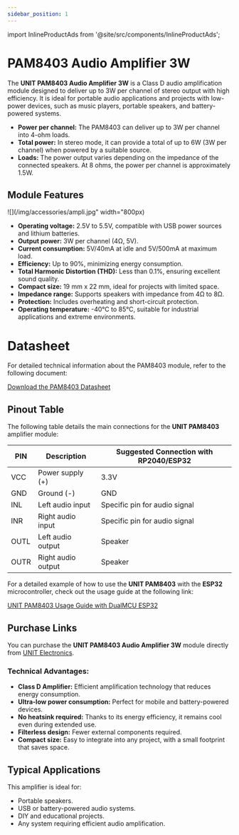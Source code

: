 ```yaml
---
sidebar_position: 1
---
```


import InlineProductAds from '@site/src/components/InlineProductAds';

# PAM8403 Audio Amplifier 3W

The **UNIT PAM8403 Audio Amplifier 3W** is a Class D audio amplification module designed to deliver up to 3W per channel of stereo output with high efficiency. It is ideal for portable audio applications and projects with low-power devices, such as music players, portable speakers, and battery-powered systems.

- **Power per channel:** The PAM8403 can deliver up to 3W per channel into 4-ohm loads.
- **Total power:** In stereo mode, it can provide a total of up to 6W (3W per channel) when powered by a suitable source.
- **Loads:** The power output varies depending on the impedance of the connected speakers. At 8 ohms, the power per channel is approximately 1.5W.

## Module Features

![](/img/accessories/ampli.jpg" width="800px)

- **Operating voltage:** 2.5V to 5.5V, compatible with USB power sources and lithium batteries.
- **Output power:** 3W per channel (4Ω, 5V).
- **Current consumption:** 5V/40mA at idle and 5V/500mA at maximum load.
- **Efficiency:** Up to 90%, minimizing energy consumption.
- **Total Harmonic Distortion (THD):** Less than 0.1%, ensuring excellent sound quality.
- **Compact size:** 19 mm x 22 mm, ideal for projects with limited space.
- **Impedance range:** Supports speakers with impedance from 4Ω to 8Ω.
- **Protection:** Includes overheating and short-circuit protection.
- **Operating temperature:** -40°C to 85°C, suitable for industrial applications and extreme environments.

<InlineProductAds />

# Datasheet

For detailed technical information about the PAM8403 module, refer to the following document:

[Download the PAM8403 Datasheet](https://www.mouser.com/ds/2/115/PAM8403-247318.pdf?srsltid=AfmBOorzunVHYR1wIITzAZVypkFj5LkC2lR0cZLh1zfklQpAhanR1Qrl)

## Pinout Table

The following table details the main connections for the **UNIT PAM8403** amplifier module:

| PIN  | Description              | Suggested Connection with RP2040/ESP32 |
| ---- | ------------------------ | -------------------------------------- |
| VCC  | Power supply (+)         | 3.3V                                   |
| GND  | Ground (-)               | GND                                    |
| INL  | Left audio input         | Specific pin for audio signal          |
| INR  | Right audio input        | Specific pin for audio signal          |
| OUTL | Left audio output        | Speaker                                |
| OUTR | Right audio output       | Speaker                                |

For a detailed example of how to use the **UNIT PAM8403** with the **ESP32** microcontroller, check out the usage guide at the following link:

[UNIT PAM8403 Usage Guide with DualMCU ESP32](https://github.com/UNIT-Electronics/VoiceAmp_Synth_ESP32)

## Purchase Links

You can purchase the **UNIT PAM8403 Audio Amplifier 3W** module directly from [UNIT Electronics](https://uelectronics.com/producto/unit-pam8403-amplificador-de-audio/).

### Technical Advantages:

- **Class D Amplifier:** Efficient amplification technology that reduces energy consumption.
- **Ultra-low power consumption:** Perfect for mobile and battery-powered devices.
- **No heatsink required:** Thanks to its energy efficiency, it remains cool even during extended use.
- **Filterless design:** Fewer external components required.
- **Compact size:** Easy to integrate into any project, with a small footprint that saves space.

## Typical Applications

This amplifier is ideal for:

- Portable speakers.
- USB or battery-powered audio systems.
- DIY and educational projects.
- Any system requiring efficient audio amplification.
